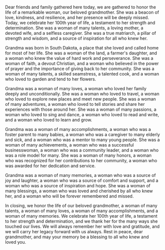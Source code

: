 Dear friends and family gathered here today, we are gathered to honor the life of a remarkable woman, our beloved grandmother. She was a beacon of love, kindness, and resilience, and her presence will be deeply missed. Today, we celebrate her 100th year of life, a testament to her strength and determination. She was a woman of many talents, a loving mother, a devoted wife, and a selfless caregiver. She was a true matriarch, a pillar of strength and wisdom, and a source of inspiration for all who knew her.

Grandma was born in South Dakota, a place that she loved and called home for most of her life. She was a woman of the land, a farmer's daughter, and a woman who knew the value of hard work and perseverance. She was a woman of faith, a devout Christian, and a woman who believed in the power of prayer and the importance of giving back to her community. She was a woman of many talents, a skilled seamstress, a talented cook, and a woman who loved to garden and tend to her flowers.

Grandma was a woman of many loves, a woman who loved her family deeply and unconditionally. She was a woman who loved to travel, a woman who loved to explore new places and meet new people. She was a woman of many adventures, a woman who loved to tell stories and share her experiences with those around her. She was a woman of many passions, a woman who loved to sing and dance, a woman who loved to read and write, and a woman who loved to learn and grow.

Grandma was a woman of many accomplishments, a woman who was a foster parent to many babies, a woman who was a caregiver to many elderly and sick, and a woman who was a mentor to many young people. She was a woman of many achievements, a woman who was a successful businesswoman, a woman who was a community leader, and a woman who was a role model for many. She was a woman of many honors, a woman who was recognized for her contributions to her community, a woman who was awarded for her dedication and service.

Grandma was a woman of many memories, a woman who was a source of joy and laughter, a woman who was a source of comfort and support, and a woman who was a source of inspiration and hope. She was a woman of many blessings, a woman who was loved and cherished by all who knew her, and a woman who will be forever remembered and missed.

In closing, we honor the life of our beloved grandmother, a woman of many talents, a woman of many loves, a woman of many accomplishments, and a woman of many memories. We celebrate her 100th year of life, a testament to her strength and determination, and we thank her for the many ways she touched our lives. We will always remember her with love and gratitude, and we will carry her legacy forward with us always. Rest in peace, dear grandmother, and may your memory be a blessing to all who knew and loved you.